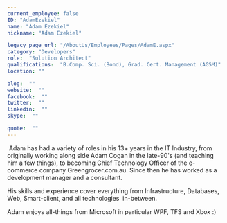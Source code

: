```yaml
---
current_employee: false
ID: "AdamEzekiel"
name: "Adam Ezekiel"
nickname: "Adam Ezekiel"

legacy_page_url: "/AboutUs/Employees/Pages/AdamE.aspx"
category: "Developers"
role:  "Solution Architect"
qualifications:  "B.Comp. Sci. (Bond), Grad. Cert. Management (AGSM)"
location: ""

blog:  ""
website:  ""
facebook:  ""
twitter:  ""
linkedin:  ""
skype:  ""

quote:  ""
---
```


 Adam has had a variety of roles in his 13+ years in the IT Industry, from originally working along side Adam Cogan in the late-90's (and teaching him a few things), to becoming Chief Technology Officer of the e-commerce company Greengrocer.com.au. Since then he has worked as a development manager and a consultant.  

His skills and experience cover everything from Infrastructure, Databases, Web, Smart-client, and all technologies  in-between.  


Adam enjoys all-things from Microsoft in particular WPF, TFS and Xbox :)  

<ins cite="mailto:Adam%20Ezekiel" datetime="2009-06-02T12:58"></ins> 

